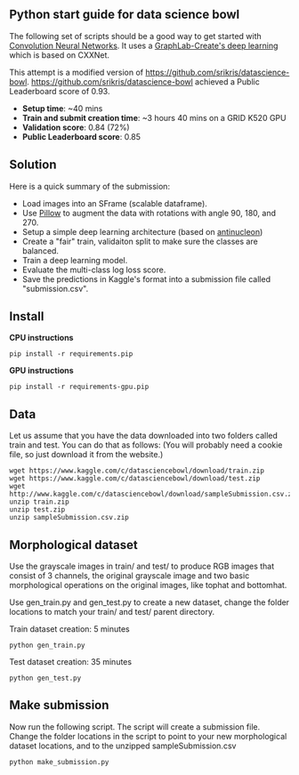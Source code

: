 Python start guide for data science bowl
----------------------------------------

The following set of scripts should be a good way to get started with
[Convolution Neural
Networks](http://en.wikipedia.org/wiki/Convolutional_neural_network).  It uses
a [GraphLab-Create's deep
learning](https://dato.com/learn/userguide/#neural-net-classifier) which is
based on CXXNet.

This attempt is a modified version of https://github.com/srikris/datascience-bowl.
https://github.com/srikris/datascience-bowl achieved a Public Leaderboard score of 0.93.

* **Setup time**: ~40 mins
* **Train and submit creation time**: ~3 hours 40 mins on a GRID K520 GPU
* **Validation score**: 0.84 (72%)
* **Public Leaderboard score**: 0.85


Solution
--------

Here is a quick summary of the submission:

* Load images into an SFrame (scalable dataframe).
* Use [Pillow](https://pypi.python.org/pypi/Pillow/) to augment the data with
  rotations with angle 90, 180, and 270.
* Setup a simple deep learning architecture (based on
  [antinucleon](https://github.com/antinucleon/cxxnet/blob/master/example/kaggle_bowl/bowl.conf]))
* Create a "fair" train, validaiton split to make sure the classes are balanced.
* Train a deep learning model.
* Evaluate the multi-class log loss score.
* Save the predictions in Kaggle's format into a submission file called "submission.csv".


Install
-------
**CPU instructions**
```
pip install -r requirements.pip
```

**GPU instructions**
```
pip install -r requirements-gpu.pip
```

Data
-----
Let us assume that you have the data downloaded into two folders called train 
and test. You can do that as follows: (You will probably need a cookie file,
so just download it from the website.)

```
wget https://www.kaggle.com/c/datasciencebowl/download/train.zip
wget https://www.kaggle.com/c/datasciencebowl/download/test.zip
wget http://www.kaggle.com/c/datasciencebowl/download/sampleSubmission.csv.zip
unzip train.zip
unzip test.zip
unzip sampleSubmission.csv.zip
```

Morphological dataset
-----
Use the grayscale images in train/ and test/ to produce RGB images that
consist of 3 channels, the original grayscale image and two basic morphological
operations on the original images, like tophat and bottomhat.

Use gen_train.py and gen_test.py to create a new dataset, change the folder
locations to match your train/ and test/ parent directory.

Train dataset creation: 5 minutes
```
python gen_train.py
```

Test dataset creation: 35 minutes
```
python gen_test.py
```

Make submission
---------------

Now run the following script. The script will create a submission file.
Change the folder locations in the script to point to your new morphological
dataset locations, and to the unzipped sampleSubmission.csv

```
python make_submission.py
```
